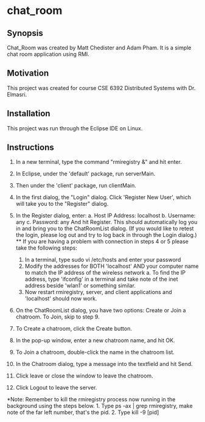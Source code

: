 # chat_room

## Synopsis

Chat_Room was created by Matt Chedister and Adam Pham. It is a simple chat room application using RMI.

## Motivation

This project was created for course CSE 6392 Distributed Systems with Dr. Elmasri.

## Installation

This project was run through the Eclipse IDE on Linux.

## Instructions

1. In a new terminal, type the command "rmiregistry &" and hit enter.
2. In Eclipse, under the 'default' package, run serverMain.
3. Then under the 'client' package, run clientMain.
4. In the first dialog, the "Login" dialog. Click 'Register New User', which will take you
   to the "Register" dialog.
5. In the Register dialog, enter:
    a. Host IP Address: localhost
    b. Username: any
    c. Password: any
   And hit Register. This should automatically log you in and bring you to the ChatRoomList dialog.
   (If you would like to retest the login, please log out and try to log back in through the Login dialog.)
** If you are having a problem with connection in steps 4 or 5 please take the following steps:
	1. In a terminal, type sudo vi /etc/hosts and enter your password
	2. Modify the addresses for BOTH 'localhost' AND your computer name to match the IP address of the wireless network
		a. To find the IP address, type 'ifconfig' in a terminal and take note of the inet address beside 
		   'wlan1' or something similar.
	3. Now restart rmiregistry, server, and client applications and 'localhost' should now work.

6. On the ChatRoomList dialog, you have two options: Create or Join a chatroom. To Join, skip to step 9.
7. To Create a chatroom, click the Create button.
8. In the pop-up window, enter a new chatroom name, and hit OK.
9. To Join a chatroom, double-click the name in the chatroom list.
10. In the Chatroom dialog, type a message into the textfield and hit Send.
11. Click leave or close the window to leave the chatroom.
12. Click Logout to leave the server.

*Note: Remember to kill the rmiregistry process now running in the background using the steps below.
	1. Type ps -ax | grep rmiregistry, make note of the far left number, that's the pid.
	2. Type kill -9 [pid]
